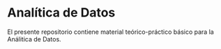 # Analítica de Datos

El presente repositorio contiene material teórico-práctico básico para la Análitica de Datos.